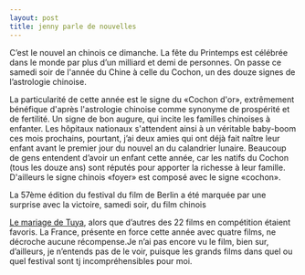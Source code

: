 ```yaml
---
layout: post
title: jenny parle de nouvelles
---
```


C’est le nouvel an chinois ce dimanche. La fête du Printemps est célébrée dans le monde par plus d’un milliard et demi de personnes. On passe ce samedi soir de l'année du Chine à celle du Cochon, un des douze signes de l’astrologie chinoise.

La particularité de cette année est le signe du «Cochon d'or», extrêmement bénéfique d'après l'astrologie chinoise comme synonyme de prospérité et de fertilité. Un signe de bon augure, qui incite les familles chinoises à enfanter. Les hôpitaux nationaux s'attendent ainsi à un véritable baby-boom ces mois prochains, pourtant, j’ai deux amies qui ont déjà fait naître leur enfant avant le premier jour du nouvel an du calandrier lunaire. Beaucoup de gens entendent d’avoir un enfant cette année, car les natifs du Cochon (tous les douze ans) sont réputés pour apporter la richesse à leur famille. D'ailleurs le signe chinois «foyer» est composé avec le signe «cochon».

La 57ème édition du festival du film de Berlin a été marquée par une surprise avec la victoire, samedi soir, du film chinois 

[Le mariage de Tuya](http://yule.sohu.com/20070218/n248295529.shtml), alors que d’autres des 22 films en compétition étaient favoris. La  France, présente en force cette année avec quatre films, ne décroche aucune récompense.Je n’ai pas encore vu le film, bien sur, d’ailleurs, je n’entends pas de le voir, puisque les grands films dans quel ou quel festival sont tj incompréhensibles pour moi.
